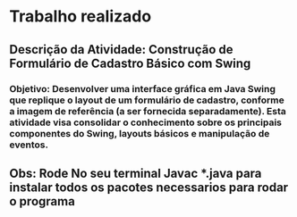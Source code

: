 # Trabalho realizado 

## Descrição da Atividade: Construção de Formulário de Cadastro Básico com Swing

### Objetivo: Desenvolver uma interface gráfica em Java Swing que replique o layout de um formulário de cadastro, conforme a imagem de referência (a ser fornecida separadamente). Esta atividade visa consolidar o conhecimento sobre os principais componentes do Swing, layouts básicos e manipulação de eventos.

## Obs: Rode No seu terminal Javac *.java para instalar todos os pacotes necessarios para rodar o programa
